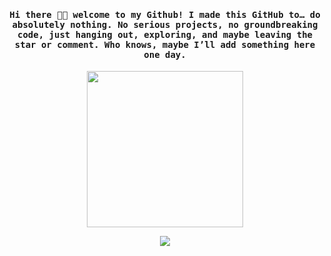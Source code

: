 <h4 align="center"><samp> Hi there 👋🏾  welcome to my Github! I made this GitHub to… do absolutely nothing. No serious projects, no groundbreaking code, just hanging out, exploring, and maybe leaving the star or comment. Who knows, maybe I’ll add something here one day. </samp></h4>

<p align="center">
  <img width="250" src="https://media.giphy.com/media/3nbxypT20Ulmo/giphy.gif">
</p>


<p align="center">
<a href= "https://www.instagram.com/valeriantora"><img src="https://img.icons8.com/wired/64/instagram--v1.png"/></a>
</p>

<!--
**valeriantora/valeriantora** is a ✨ _special_ ✨ repository because its `README.md` (this file) appears on your GitHub profile.

Here are some ideas to get you started:

- 🔭 I’m currently working on ...
- 🌱 I’m currently learning ...
- 👯 I’m looking to collaborate on ...
- 🤔 I’m looking for help with ...
- 💬 Ask me about ...
- 📫 How to reach me: ...
- 😄 Pronouns: ...
- ⚡ Fun fact: ...
-->
